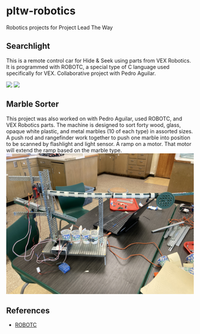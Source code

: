 # pltw-robotics
Robotics projects for Project Lead The Way
## Searchlight
This is a remote control car for Hide & Seek using parts from VEX Robotics. It is programmed with ROBOTC, a special type of C language used specifically for VEX. Collaborative project with Pedro Aguilar.
<p float="center">
    <img src="./images/spotlighttop.jpg" width="300" />
    <img src="./images/spotlightfront.jpg" width="300" />
</p>

## Marble Sorter
This project was also worked on with Pedro Aguilar, used ROBOTC, and VEX Robotics parts. The machine is designed to sort forty wood, glass, opaque white plastic, and metal marbles (10 of each type) in assorted sizes. A push rod and rangefinder work together to push one marble into position to be scanned by flashlight and light sensor. A ramp on a motor. That motor will extend the ramp based on the marble type.
![Image](./images/marblesorter.jpg)

## References
- [ROBOTC](http://cmra.rec.ri.cmu.edu/products/cortex_video_trainer/lesson/media_files/Natural_Language_Cortex.pdf)
